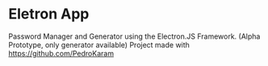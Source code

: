 # Eletron App
Password Manager and Generator using the Electron.JS Framework. (Alpha Prototype, only generator available) 
Project made with https://github.com/PedroKaram
